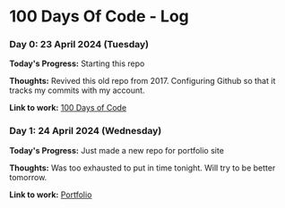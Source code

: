 # 100 Days Of Code - Log

### Day 0: 23 April 2024 (Tuesday)

**Today's Progress:** Starting this repo

**Thoughts:** Revived this old repo from 2017. Configuring Github so that it tracks my commits with my account.

**Link to work:** [100 Days of Code](https://github.com/yanoak/100-days-of-code)


### Day 1: 24 April 2024 (Wednesday)

**Today's Progress:** Just made a new repo for portfolio site

**Thoughts:** Was too exhausted to put in time tonight. Will try to be better tomorrow.

**Link to work:** [Portfolio](https://github.com/yanoak/portfolio)
